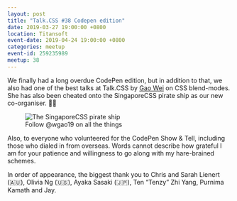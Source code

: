 ```yaml
---
layout: post
title: "Talk.CSS #38 Codepen edition"
date: 2019-03-27 19:00:00 +0800
location: Titansoft
event-date: 2019-04-24 19:00:00 +0800
categories: meetup
event-id: 259235989
meetup: 38
---
```

We finally had a long overdue CodePen edition, but in addition to that, we also had one of the best talks at Talk.CSS  by [Gao Wei](https://wgao19.cc/) on CSS blend-modes. She has also been cheated onto the SingaporeCSS pirate ship as our new co-organiser. <span class="emoji" role="img" tabindex="0" aria-label="women with bunny ears">&#x1F46F;&#x200D;&#x2640;&#xFE0F;</span>

<figure>
  <img src="{{ site.url }}/assets/img/pirate-ship.jpg" srcset="{{ site.url }}/assets/img/pirate-ship@2x.jpg 2x" alt="The SingaporeCSS pirate ship">
  <figcaption>Follow @wgao19 on all the things</figcaption>
</figure>

Also, to everyone who volunteered for the CodePen Show & Tell, including those who dialed in from overseas. Words cannot describe how grateful I am for your patience and willingness to go along with my hare-brained schemes.

In order of appearance, the biggest thank you to Chris and Sarah Lienert (<span class="emoji" role="img" tabindex="0" aria-label="Australia">&#x1F1E6;&#x1F1FA;</span>), Olivia Ng (<span class="emoji" role="img" tabindex="0" aria-label="United States of America">&#x1F1FA;&#x1F1F8;</span>), Ayaka Sasaki (<span class="emoji" role="img" tabindex="0" aria-label="Japan">&#x1F1EF;&#x1F1F5;</span>), Ten “Tenzy” Zhi Yang, Purnima Kamath and Jay.
